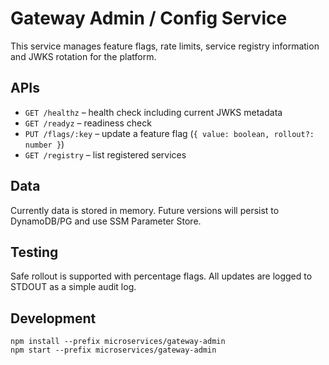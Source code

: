 # Gateway Admin / Config Service

This service manages feature flags, rate limits, service registry information and JWKS rotation for the platform.

## APIs
- `GET /healthz` – health check including current JWKS metadata
- `GET /readyz` – readiness check
- `PUT /flags/:key` – update a feature flag (`{ value: boolean, rollout?: number }`)
- `GET /registry` – list registered services

## Data
Currently data is stored in memory. Future versions will persist to DynamoDB/PG and use SSM Parameter Store.

## Testing
Safe rollout is supported with percentage flags. All updates are logged to STDOUT as a simple audit log.

## Development
```
npm install --prefix microservices/gateway-admin
npm start --prefix microservices/gateway-admin
```
